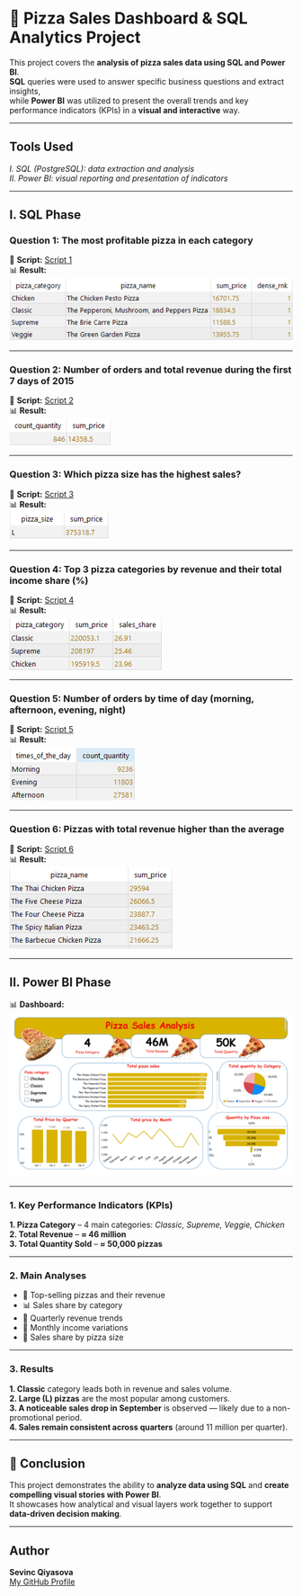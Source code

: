 # 🍕 Pizza Sales Dashboard & SQL Analytics Project

This project covers the **analysis of pizza sales data using SQL and Power BI**.  
**SQL** queries were used to answer specific business questions and extract insights,  
while **Power BI** was utilized to present the overall trends and key performance indicators (KPIs) in a **visual and interactive** way.

---

## Tools Used

*I. SQL (PostgreSQL): data extraction and analysis*  
*II. Power BI: visual reporting and presentation of indicators*

---

## I. SQL Phase

### **Question 1:** The most profitable pizza in each category  
📄 **Script:** [Script 1](Scripts/Script_1.sql)  
📊 **Result:**  
![Result 1](Results/Result_1.PNG)

---

### **Question 2:** Number of orders and total revenue during the first 7 days of 2015  
📄 **Script:** [Script 2](Scripts/Script_2.sql)  
📊 **Result:**  
![Result 2](Results/Result_2.PNG)

---

### **Question 3:** Which pizza size has the highest sales?  
📄 **Script:** [Script 3](Scripts/Script_3.sql)  
📊 **Result:**  
![Result 3](Results/Result_3.PNG)

---

### **Question 4:** Top 3 pizza categories by revenue and their total income share (%)  
📄 **Script:** [Script 4](Scripts/Script_4.sql)  
📊 **Result:**  
![Result 4](Results/Result_4.PNG)

---

### **Question 5:** Number of orders by time of day (morning, afternoon, evening, night)  
📄 **Script:** [Script 5](Scripts/Script_5.sql)  
📊 **Result:**  
![Result 5](Results/Result_5.PNG)

---

### **Question 6:** Pizzas with total revenue higher than the average  
📄 **Script:** [Script 6](Scripts/Script_6.sql)  
📊 **Result:**  
![Result 6](Results/Result_6.PNG)

---

## II. Power BI Phase

📊 **Dashboard:**  
![Dashboard](Power_BI/Dashboard.PNG)

---

### **1. Key Performance Indicators (KPIs)**

**1. Pizza Category** – 4 main categories: *Classic, Supreme, Veggie, Chicken*  
**2. Total Revenue** – **≈ 46 million**  
**3. Total Quantity Sold** – **≈ 50,000 pizzas**

---

### **2. Main Analyses**

- 🍕 Top-selling pizzas and their revenue  
- 📊 Sales share by category  
- 📅 Quarterly revenue trends  
- 📆 Monthly income variations  
- 📏 Sales share by pizza size

---

### **3. Results**

**1. Classic** category leads both in revenue and sales volume.  
**2. Large (L) pizzas** are the most popular among customers.  
**3. A noticeable sales drop in September** is observed — likely due to a non-promotional period.  
**4. Sales remain consistent across quarters** (around 11 million per quarter).

---

## 🧾 Conclusion

This project demonstrates the ability to **analyze data using SQL** and **create compelling visual stories with Power BI**.  
It showcases how analytical and visual layers work together to support **data-driven decision making**.

---

## Author  

**Sevinc Qiyasova**  
[My GitHub Profile](https://github.com/sevinc-giyasova)